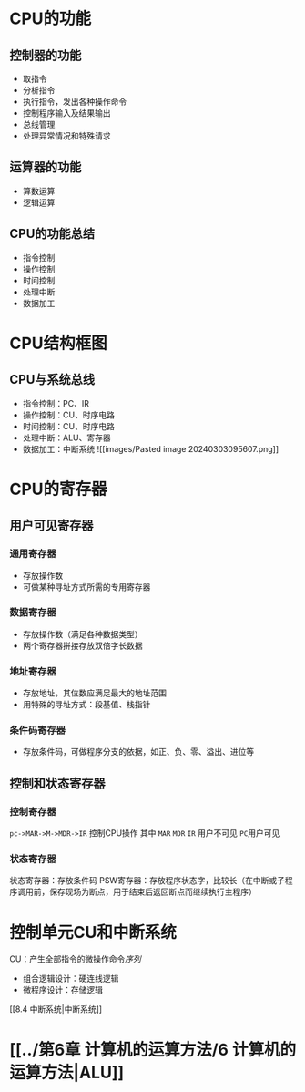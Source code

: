 # CPU的功能
## 控制器的功能
- 取指令
- 分析指令
- 执行指令，发出各种操作命令
- 控制程序输入及结果输出
- 总线管理
- 处理异常情况和特殊请求

## 运算器的功能
- 算数运算
- 逻辑运算

## CPU的功能总结
- 指令控制
- 操作控制
- 时间控制
- 处理中断
- 数据加工

# CPU结构框图

## CPU与系统总线
- 指令控制：PC、IR
- 操作控制：CU、时序电路
- 时间控制：CU、时序电路
- 处理中断：ALU、寄存器
- 数据加工：中断系统
![[images/Pasted image 20240303095607.png]]

# CPU的寄存器
## 用户可见寄存器
### 通用寄存器
- 存放操作数
- 可做某种寻址方式所需的专用寄存器
### 数据寄存器
- 存放操作数（满足各种数据类型）
- 两个寄存器拼接存放双倍字长数据
### 地址寄存器
- 存放地址，其位数应满足最大的地址范围
- 用特殊的寻址方式：段基值、栈指针
### 条件码寄存器
- 存放条件码，可做程序分支的依据，如正、负、零、溢出、进位等

## 控制和状态寄存器
### 控制寄存器
`pc->MAR->M->MDR->IR`
控制CPU操作
其中 `MAR` `MDR` `IR` 用户不可见
`PC`用户可见
###  状态寄存器
状态寄存器：存放条件码
PSW寄存器：存放程序状态字，比较长（在中断或子程序调用前，保存现场为断点，用于结束后返回断点而继续执行主程序）

# 控制单元CU和中断系统
CU：产生全部指令的微操作命令*序列*
- 组合逻辑设计：硬连线逻辑
- 微程序设计：存储逻辑

[[8.4 中断系统|中断系统]]

# [[../第6章 计算机的运算方法/6 计算机的运算方法|ALU]]